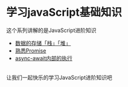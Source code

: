 # 学习javaScript基础知识

这个系列讲解的是JavaScript进阶知识

- [数据的存储「栈」「堆」](./数据的存储「栈」「堆」.md) 
- [熟悉Promise](./熟悉Promise.md) 
- [async-await内部的执行](./async-await内部的执行.md) 


<br />让我们一起快乐的学习JavaScript进阶知识吧